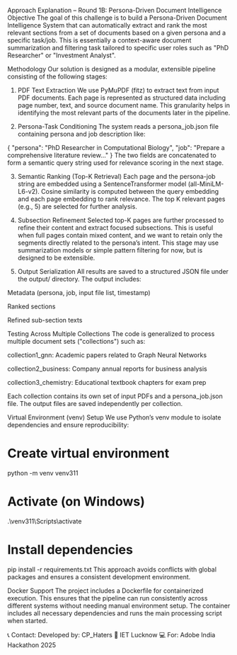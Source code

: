 Approach Explanation – Round 1B: Persona-Driven Document Intelligence
Objective
The goal of this challenge is to build a Persona-Driven Document Intelligence System that can automatically extract and rank the most relevant sections from a set of documents based on a given persona and a specific task/job. This is essentially a context-aware document summarization and filtering task tailored to specific user roles such as "PhD Researcher" or "Investment Analyst".

Methodology
Our solution is designed as a modular, extensible pipeline consisting of the following stages:

1. PDF Text Extraction
We use PyMuPDF (fitz) to extract text from input PDF documents. Each page is represented as structured data including page number, text, and source document name. This granularity helps in identifying the most relevant parts of the documents later in the pipeline.

2. Persona-Task Conditioning
The system reads a persona_job.json file containing persona and job description like:


{
  "persona": "PhD Researcher in Computational Biology",
  "job": "Prepare a comprehensive literature review..."
}
The two fields are concatenated to form a semantic query string used for relevance scoring in the next stage.

3. Semantic Ranking (Top-K Retrieval)
Each page and the persona-job string are embedded using a SentenceTransformer model (all-MiniLM-L6-v2). Cosine similarity is computed between the query embedding and each page embedding to rank relevance. The top K relevant pages (e.g., 5) are selected for further analysis.

4. Subsection Refinement
Selected top-K pages are further processed to refine their content and extract focused subsections. This is useful when full pages contain mixed content, and we want to retain only the segments directly related to the persona’s intent. This stage may use summarization models or simple pattern filtering for now, but is designed to be extensible.

5. Output Serialization
All results are saved to a structured JSON file under the output/ directory. The output includes:

Metadata (persona, job, input file list, timestamp)

Ranked sections

Refined sub-section texts

Testing Across Multiple Collections
The code is generalized to process multiple document sets ("collections") such as:

collection1_gnn: Academic papers related to Graph Neural Networks

collection2_business: Company annual reports for business analysis

collection3_chemistry: Educational textbook chapters for exam prep

Each collection contains its own set of input PDFs and a persona_job.json file. The output files are saved independently per collection.

Virtual Environment (venv) Setup
We use Python’s venv module to isolate dependencies and ensure reproducibility:


# Create virtual environment
python -m venv venv311

# Activate (on Windows)
.\venv311\Scripts\activate

# Install dependencies
pip install -r requirements.txt
This approach avoids conflicts with global packages and ensures a consistent development environment.

Docker Support
The project includes a Dockerfile for containerized execution. This ensures that the pipeline can run consistently across different systems without needing manual environment setup. The container includes all necessary dependencies and runs the main processing script when started.

📞 Contact:
Developed by: CP_Haters
📍 IET Lucknow
💻 For: Adobe India Hackathon 2025
